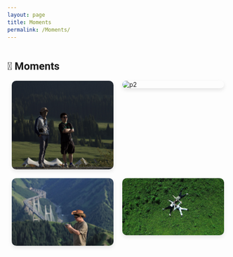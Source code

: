 ```yaml
---
layout: page
title: Moments
permalink: /Moments/
---
```


<style>
    .image-grid {
      display: flex;
      flex-wrap: wrap;
      gap: 20px; /* 图片之间的间距 */
      justify-content: center;
    }

    .image-grid div {
      flex: 0 0 calc(50% - 20px); /* 每排两个，减去间距 */
      box-sizing: border-box;
    }

    .image-grid img {
      width: 100%;
      height: auto;
      display: block;
      border-radius: 10px; /* 可选：图片圆角 */
      box-shadow: 0 4px 10px rgba(0,0,0,0.1); /* 可选：阴影 */
    }

    @media (max-width: 600px) {
      .image-grid div {
        flex: 0 0 100%; /* 小屏幕下单列显示 */
      }
    }
  </style>

# <span style="font-family: Roboto; font-size: 24px;">📝 Moments</span>


<div class="image-grid">
  <div><img src="/images/Trip/p1.jpg" alt="p1"></div>
  <div><img src="/images/Trip/p2.jpg" alt="p2"></div>
  <div><img src="/images/Trip/p3.jpg" alt="p3"></div>
  <div><img src="/images/Trip/p4.jpg" alt="p4"></div>
  <!-- 继续添加更多图片 -->
</div>
